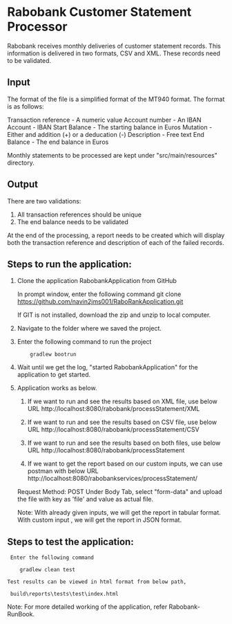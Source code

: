 # Rabobank Customer Statement Processor
Rabobank receives monthly deliveries of customer statement records. This information is delivered in two formats, CSV and XML. 
These records need to be validated.

## Input
The format of the file is a simplified format of the MT940 format. The format is as follows:

Transaction reference  - A numeric value
Account number  -  An IBAN 
Account - IBAN 
Start Balance - The starting balance in Euros 
Mutation - Either and addition (+) or a deducation (-) 
Description - Free text 
End Balance - The end balance in Euros 

Monthly statements to be processed are kept under "src/main/resources" directory.

## Output
There are two validations:
1. All transaction references should be unique
2. The end balance needs to be validated

At the end of the processing, a report needs to be created which will display both the transaction reference and description of each of the failed records.

## Steps to run the application:

1.	Clone the application RabobankApplication from GitHub

     In prompt window, enter the following command
           git clone https://github.com/navin2jms001/RaboRankApplication.git
		   
    If GIT is not installed, download the zip and unzip to local computer.
	

2.	Navigate to the folder where we saved the project.

3.	Enter the following command to run the project

            gradlew bootrun
     
4.	Wait until we get the log, "started RabobankApplication" for the application to get started.

5.  Application works as below.
    
      1. If we want to run and see the results based on XML file, use below URL
      http://localhost:8080/rabobank/processStatement/XML
      
      2. If we want to run and see the results based on CSV file, use below URL
      http://localhost:8080/rabobank/processStatement/CSV
      
      3. If we want to run and see the results based on both files, use below URL
      http://localhost:8080/rabobank/processStatement
      
      4. If we want to get the report based on our custom inputs, we can use postman with below URL
      http://localhost:8080/rabobankservices/processStatement/
      
      Request Method: POST
      Under Body Tab, select "form-data" and upload the file with key as 'file' and value as actual file.
      
      Note: With already given inputs, we will get the report in tabular format.
            With custom input , we will get the report in JSON format.
      
     

## Steps to test the application:

     Enter the following command
	 
        gradlew clean test

    Test results can be viewed in html format from below path,
    
     build\reports\tests\test\index.html 
	 

Note: For more detailed working of the application, refer Rabobank-RunBook.

